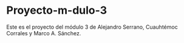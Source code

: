 # Proyecto-m-dulo-3
Este es el proyecto del módulo 3 de Alejandro Serrano, Cuauhtémoc Corrales y Marco A. Sánchez.
